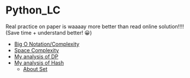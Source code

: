 # Python_LC
Real practice on paper is waaaay more better than read online solution!!!!
(Save time + understand better! 😀)
* [Big O Notation/Complexity](http://web.mit.edu/16.070/www/lecture/big_o.pdf)
* [Space Complexity](https://www.ics.uci.edu/~pattis/ICS-33/lectures/complexitypython.txt)
* [My analysis of DP](https://github.com/tingyuyang/python_lc/blob/master/Memo/About%20DP.md)
* [My analysis of Hash](https://github.com/tingyuyang/python_lc/blob/master/Memo/About%20Hash.md)
  * [About Set](https://github.com/tingyuyang/python_lc/blob/master/Memo/About%20Set.md)

